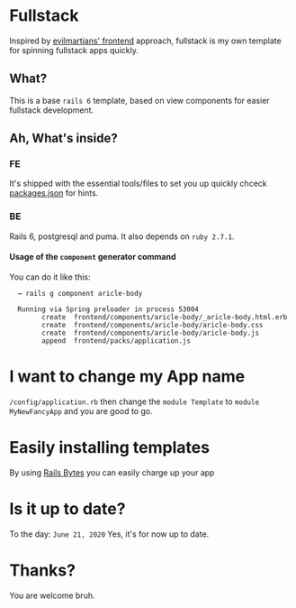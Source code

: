 # Fullstack

Inspired by [evilmartians' frontend](https://evilmartians.com/chronicles/evil-front-part-1) approach, fullstack is my own template for spinning fullstack apps quickly.


## What?
This is a base `rails 6` template, based on view components for easier fullstack development.

## Ah, What's inside?

### FE
It's shipped with the essential tools/files to set you up quickly chceck [packages.json](/package.json) for hints.

### BE
Rails 6, postgresql and puma. It also depends on `ruby 2.7.1`.

#### Usage of the `component` generator command
You can do it like this:

```
  → rails g component aricle-body

  Running via Spring preloader in process 53004
        create  frontend/components/aricle-body/_aricle-body.html.erb
        create  frontend/components/aricle-body/aricle-body.css
        create  frontend/components/aricle-body/aricle-body.js
        append  frontend/packs/application.js
```

# I want to change my App name
`/config/application.rb` then change the `module Template` to `module MyNewFancyApp` and you are good to go.

# Easily installing templates
By using [Rails Bytes](https://railsbytes.com/public/templates) you can easily charge up your app 

# Is it up to date?
To the day: `June 21, 2020` Yes, it's for now up to date.

# Thanks?
You are welcome bruh.
